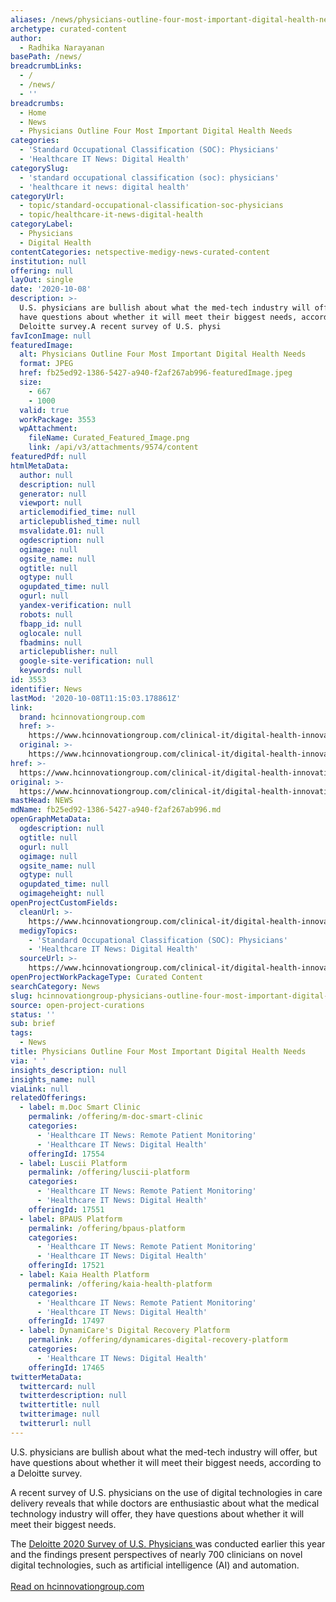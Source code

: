 ```yaml
---
aliases: /news/physicians-outline-four-most-important-digital-health-needs
archetype: curated-content
author:
  - Radhika Narayanan
basePath: /news/
breadcrumbLinks:
  - /
  - /news/
  - ''
breadcrumbs:
  - Home
  - News
  - Physicians Outline Four Most Important Digital Health Needs
categories:
  - 'Standard Occupational Classification (SOC): Physicians'
  - 'Healthcare IT News: Digital Health'
categorySlug:
  - 'standard occupational classification (soc): physicians'
  - 'healthcare it news: digital health'
categoryUrl:
  - topic/standard-occupational-classification-soc-physicians
  - topic/healthcare-it-news-digital-health
categoryLabel:
  - Physicians
  - Digital Health
contentCategories: netspective-medigy-news-curated-content
institution: null
offering: null
layOut: single
date: '2020-10-08'
description: >-
  U.S. physicians are bullish about what the med-tech industry will offer, but
  have questions about whether it will meet their biggest needs, according to a
  Deloitte survey.A recent survey of U.S. physi
favIconImage: null
featuredImage:
  alt: Physicians Outline Four Most Important Digital Health Needs
  format: JPEG
  href: fb25ed92-1386-5427-a940-f2af267ab996-featuredImage.jpeg
  size:
    - 667
    - 1000
  valid: true
  workPackage: 3553
  wpAttachment:
    fileName: Curated_Featured_Image.png
    link: /api/v3/attachments/9574/content
featuredPdf: null
htmlMetaData:
  author: null
  description: null
  generator: null
  viewport: null
  articlemodified_time: null
  articlepublished_time: null
  msvalidate.01: null
  ogdescription: null
  ogimage: null
  ogsite_name: null
  ogtitle: null
  ogtype: null
  ogupdated_time: null
  ogurl: null
  yandex-verification: null
  robots: null
  fbapp_id: null
  oglocale: null
  fbadmins: null
  articlepublisher: null
  google-site-verification: null
  keywords: null
id: 3553
identifier: News
lastMod: '2020-10-08T11:15:03.178861Z'
link:
  brand: hcinnovationgroup.com
  href: >-
    https://www.hcinnovationgroup.com/clinical-it/digital-health-innovation/news/21157047/physicians-outline-four-most-important-digital-health-needs
  original: >-
    https://www.hcinnovationgroup.com/clinical-it/digital-health-innovation/news/21157047/physicians-outline-four-most-important-digital-health-needs
href: >-
  https://www.hcinnovationgroup.com/clinical-it/digital-health-innovation/news/21157047/physicians-outline-four-most-important-digital-health-needs
original: >-
  https://www.hcinnovationgroup.com/clinical-it/digital-health-innovation/news/21157047/physicians-outline-four-most-important-digital-health-needs
mastHead: NEWS
mdName: fb25ed92-1386-5427-a940-f2af267ab996.md
openGraphMetaData:
  ogdescription: null
  ogtitle: null
  ogurl: null
  ogimage: null
  ogsite_name: null
  ogtype: null
  ogupdated_time: null
  ogimageheight: null
openProjectCustomFields:
  cleanUrl: >-
    https://www.hcinnovationgroup.com/clinical-it/digital-health-innovation/news/21157047/physicians-outline-four-most-important-digital-health-needs
  medigyTopics:
    - 'Standard Occupational Classification (SOC): Physicians'
    - 'Healthcare IT News: Digital Health'
  sourceUrl: >-
    https://www.hcinnovationgroup.com/clinical-it/digital-health-innovation/news/21157047/physicians-outline-four-most-important-digital-health-needs
openProjectWorkPackageType: Curated Content
searchCategory: News
slug: hcinnovationgroup-physicians-outline-four-most-important-digital-health-needs
source: open-project-curations
status: ''
sub: brief
tags:
  - News
title: Physicians Outline Four Most Important Digital Health Needs
via: ' '
insights_description: null
insights_name: null
viaLink: null
relatedOfferings:
  - label: m.Doc Smart Clinic
    permalink: /offering/m-doc-smart-clinic
    categories:
      - 'Healthcare IT News: Remote Patient Monitoring'
      - 'Healthcare IT News: Digital Health'
    offeringId: 17554
  - label: Luscii Platform
    permalink: /offering/luscii-platform
    categories:
      - 'Healthcare IT News: Remote Patient Monitoring'
      - 'Healthcare IT News: Digital Health'
    offeringId: 17551
  - label: BPAUS Platform
    permalink: /offering/bpaus-platform
    categories:
      - 'Healthcare IT News: Remote Patient Monitoring'
      - 'Healthcare IT News: Digital Health'
    offeringId: 17521
  - label: Kaia Health Platform
    permalink: /offering/kaia-health-platform
    categories:
      - 'Healthcare IT News: Remote Patient Monitoring'
      - 'Healthcare IT News: Digital Health'
    offeringId: 17497
  - label: DynamiCare's Digital Recovery Platform
    permalink: /offering/dynamicares-digital-recovery-platform
    categories:
      - 'Healthcare IT News: Digital Health'
    offeringId: 17465
twitterMetaData:
  twittercard: null
  twitterdescription: null
  twittertitle: null
  twitterimage: null
  twitterurl: null
---
```

<p>U.S. physicians are bullish about what the med-tech industry will offer, but have questions about whether it will meet their biggest needs, according to a Deloitte survey.</p><p>A recent survey of U.S. physicians on the use of digital technologies in care delivery reveals that while doctors are enthusiastic about what the medical technology industry will offer, they have questions about whether it will meet their biggest needs.</p><p>The <a href="https://www2.deloitte.com/us/en/insights/industry/life-sciences/medtech-product-innovation-physician-survey.html">Deloitte 2020 Survey of U.S. Physicians </a>was conducted earlier this year and the findings present perspectives of nearly 700 clinicians on novel digital technologies, such as artificial intelligence (AI) and automation.<br><br><a href="https://www.hcinnovationgroup.com/clinical-it/digital-health-innovation/news/21157047/physicians-outline-four-most-important-digital-health-needs">Read on hcinnovationgroup.com</a></p>